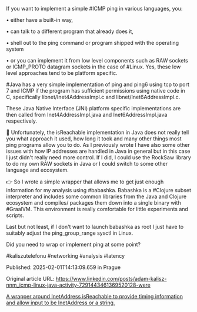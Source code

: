 If you want to implement a simple #ICMP ping in various languages, you:

• either have a built-in way,

• can talk to a different program that already does it,

• shell out to the ping command or program shipped with the operating system

• or you can implement it from low level components such as RAW sockets or ICMP_PROTO datagram sockets in the case of #Linux. Yes, these low level approaches tend to be platform specific.


#Java has a very simple implementation of ping and ping6 using tcp to port 7 and ICMP if the program has sufficient permissions using native code in C, specifically libnet/Inet4AddressImpl.c and libnet/Inet6AddressImpl.c.

These Java Native Interface (JNI) platform specific implementations are then called from Inet4AddressImpl.java and Inet6AddressImpl.java respectively.


🤨 Unfortunately, the isReachable implementation in Java does not really tell you what approach it used, how long it took and many other things most ping programs allow you to do. As I previously wrote I have also some other issues with how IP addresses are handled in Java in general but in this case I just didn't really need more control. If I did, I could use the RockSaw library to do my own RAW sockets in Java or I could switch to some other language and ecosystem.


👉 So I wrote a simple wrapper that allows me to get just enough information for my analysis using #babashka. Babashka is a #Clojure subset interpreter and includes some common libraries from the Java and Clojure ecosystem and compiles/ packages them down into a single binary with #GraalVM. This environment is really comfortable for little experiments and scripts.

Last but not least, if I don't want to launch babashka as root I just have to suitably adjust the ping_group_range sysctl in Linux.


Did you need to wrap or implement ping at some point?


#kaliszutelefonu #networking #analysis #latency


Published: 2025-02-01T14:13:09.659 in Prague

Original article URL: https://www.linkedin.com/posts/adam-kalisz-nnm_icmp-linux-java-activity-7291443461369520128-were

[A wrapper around InetAddress isReachable to provide timing information and allow input to be InetAddress or a string.](./media/clojure-isreachable-ping.png)